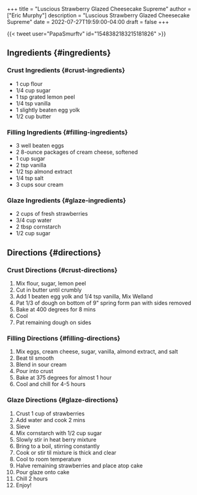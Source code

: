 +++
title = "Luscious Strawberry Glazed Cheesecake Supreme"
author = ["Eric Murphy"]
description = "Luscious Strawberry Glazed Cheesecake Supreme"
date = 2022-07-27T19:59:00-04:00
draft = false
+++

{{< tweet user="PapaSmurftv" id="1548382183215181826" >}}

## Ingredients {#ingredients}


### Crust Ingredients {#crust-ingredients}

-   1 cup flour
-   1/4 cup sugar
-   1 tsp grated lemon peel
-   1/4 tsp vanilla
-   1 slightly beaten egg yolk
-   1/2 cup butter


### Filling Ingredients {#filling-ingredients}

-   3 well beaten eggs
-   2 8-ounce packages of cream cheese, softened
-   1 cup sugar
-   2 tsp vanilla
-   1/2 tsp almond extract
-   1/4 tsp salt
-   3 cups sour cream


### Glaze Ingredients {#glaze-ingredients}

-   2 cups of fresh strawberries
-   3/4 cup water
-   2 tbsp cornstarch
-   1/2 cup sugar


## Directions {#directions}


### Crust Directions {#crust-directions}

1.  Mix flour, sugar, lemon peel
2.  Cut in butter until crumbly
3.  Add 1 beaten egg yolk and 1/4 tsp vanilla, Mix Welland
4.  Pat 1/3 of dough on bottom of 9" spring form pan with sides removed
5.  Bake at 400 degrees for 8 mins
6.  Cool
7.  Pat remaining dough on sides


### Filling Directions {#filling-directions}

1.  Mix eggs, cream cheese, sugar, vanilla, almond extract, and salt
2.  Beat til smooth
3.  Blend in sour cream
4.  Pour into crust
5.  Bake at 375 degrees for almost 1 hour
6.  Cool and chill for 4-5 hours


### Glaze Directions {#glaze-directions}

1.  Crust 1 cup of strawberries
2.  Add water and cook 2 mins
3.  Sieve
4.  Mix cornstarch with 1/2 cup sugar
5.  Slowly stir in heat berry mixture
6.  Bring to a boil, stirring constantly
7.  Cook or stir til mixture is thick and clear
8.  Cool to room temperature
9.  Halve remaining strawberries and place atop cake
10. Pour glaze onto cake
11. Chill 2 hours
12. Enjoy!
